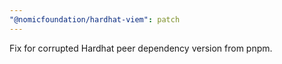 ```yaml
---
"@nomicfoundation/hardhat-viem": patch
---
```


Fix for corrupted Hardhat peer dependency version from pnpm.
